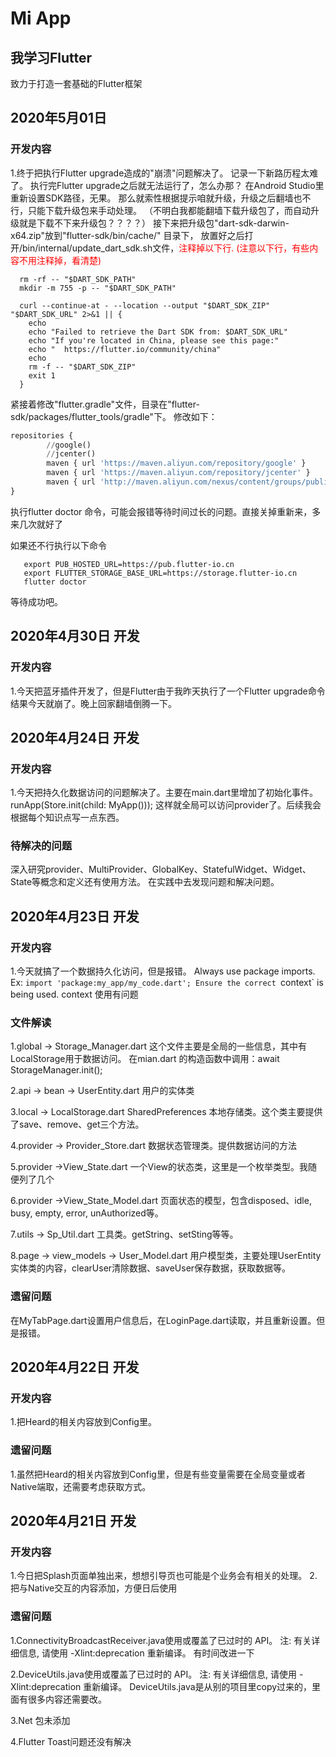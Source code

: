 # Mi App

## 我学习Flutter

致力于打造一套基础的Flutter框架
## 2020年5月01日
### 开发内容
1.终于把执行Flutter upgrade造成的"崩溃"问题解决了。
记录一下新路历程太难了。
执行完Flutter upgrade之后就无法运行了，怎么办那？
在Android Studio里重新设置SDK路径，无果。
那么就索性根据提示咱就升级，升级之后翻墙也不行，只能下载升级包来手动处理。
（不明白我都能翻墙下载升级包了，而自动升级就是下载不下来升级包？？？？）
接下来把升级包"dart-sdk-darwin-x64.zip"放到"flutter-sdk/bin/cache/" 目录下，
放置好之后打开/bin/internal/update_dart_sdk.sh文件，<font color='red'>注释掉以下行.
(注意以下行，有些内容不用注释掉，看清楚)
</font>
~~~
  rm -rf -- "$DART_SDK_PATH"
  mkdir -m 755 -p -- "$DART_SDK_PATH"

  curl --continue-at - --location --output "$DART_SDK_ZIP" "$DART_SDK_URL" 2>&1 || {
    echo
    echo "Failed to retrieve the Dart SDK from: $DART_SDK_URL"
    echo "If you're located in China, please see this page:"
    echo "  https://flutter.io/community/china"
    echo
    rm -f -- "$DART_SDK_ZIP"
    exit 1
  }
~~~

紧接着修改"flutter.gradle"文件，目录在"flutter-sdk/packages/flutter_tools/gradle"下。
修改如下：
~~~ python
repositories {
        //google()
        //jcenter()
        maven { url 'https://maven.aliyun.com/repository/google' }
        maven { url 'https://maven.aliyun.com/repository/jcenter' }
        maven { url 'http://maven.aliyun.com/nexus/content/groups/public' }
}
~~~
执行flutter doctor 命令，可能会报错等待时间过长的问题。直接关掉重新来，多来几次就好了

如果还不行执行以下命令
~~~
   export PUB_HOSTED_URL=https://pub.flutter-io.cn
   export FLUTTER_STORAGE_BASE_URL=https://storage.flutter-io.cn
   flutter doctor
~~~

等待成功吧。

## 2020年4月30日 开发
### 开发内容
1.今天把蓝牙插件开发了，但是Flutter由于我昨天执行了一个Flutter upgrade命令
结果今天就崩了。晚上回家翻墙倒腾一下。


## 2020年4月24日 开发
### 开发内容
1.今天把持久化数据访问的问题解决了。主要在main.dart里增加了初始化事件。
runApp(Store.init(child: MyApp()));
这样就全局可以访问provider了。后续我会根据每个知识点写一点东西。

### 待解决的问题
深入研究provider、MultiProvider、GlobalKey、StatefulWidget、Widget、State等概念和定义还有使用方法。
在实践中去发现问题和解决问题。

## 2020年4月23日 开发
### 开发内容
1.今天就搞了一个数据持久化访问，但是报错。
Always use package imports. Ex: `import 'package:my_app/my_code.dart';
Ensure the correct `context` is being used.
context 使用有问题

### 文件解读
1.global ->  Storage_Manager.dart
这个文件主要是全局的一些信息，其中有LocalStorage用于数据访问。
在mian.dart 的构造函数中调用：await StorageManager.init();

2.api -> bean -> UserEntity.dart
用户的实体类

3.local -> LocalStorage.dart
SharedPreferences 本地存储类。这个类主要提供了save、remove、get三个方法。

4.provider -> Provider_Store.dart
数据状态管理类。提供数据访问的方法

5.provider ->View_State.dart
一个View的状态类，这里是一个枚举类型。我随便列了几个

6.provider ->View_State_Model.dart
页面状态的模型，包含disposed、idle, busy, empty, error, unAuthorized等。

7.utils -> Sp_Util.dart
工具类。getString、setSting等等。

8.page -> view_models -> User_Model.dart
用户模型类，主要处理UserEntity实体类的内容，clearUser清除数据、saveUser保存数据，获取数据等。

### 遗留问题
在MyTabPage.dart设置用户信息后，在LoginPage.dart读取，并且重新设置。但是报错。



## 2020年4月22日 开发
### 开发内容
1.把Heard的相关内容放到Config里。

### 遗留问题
1.虽然把Heard的相关内容放到Config里，但是有些变量需要在全局变量或者Native端取，还需要考虑获取方式。

## 2020年4月21日 开发

### 开发内容
1.今日把Splash页面单独出来，想想引导页也可能是个业务会有相关的处理。
2.把与Native交互的内容添加，方便日后使用

### 遗留问题
1.ConnectivityBroadcastReceiver.java使用或覆盖了已过时的 API。
  注: 有关详细信息, 请使用 -Xlint:deprecation 重新编译。
  有时间改进一下

2.DeviceUtils.java使用或覆盖了已过时的 API。
  注: 有关详细信息, 请使用 -Xlint:deprecation 重新编译。
 DeviceUtils.java是从别的项目里copy过来的，里面有很多内容还需要改。

3.Net 包未添加

4.Flutter Toast问题还没有解决





